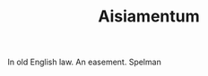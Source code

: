 ---
title: Aisiamentum
letter: A
permalink: "/definitions/bld-aisiamentum.html"
body: In old English law. An easement. Spelman
published_at: '2018-07-07'
source: Black's Law Dictionary 2nd Ed (1910)
layout: post
---